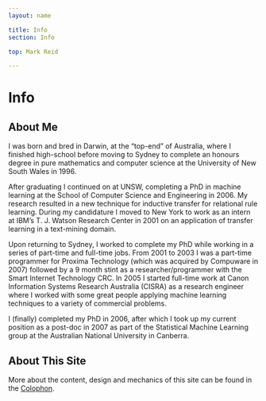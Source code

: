 ```yaml
---
layout: name

title: Info
section: Info

top: Mark Reid

---
```


Info
====

About Me
--------
I was born and bred in Darwin, at the “top-end” of Australia, where I finished 
high-school before moving to Sydney to complete an honours degree in pure 
mathematics and computer science at the University of New South Wales in 1996.

After graduating I continued on at UNSW, completing a PhD in machine learning at 
the School of Computer Science and Engineering in 2006. My research resulted in 
a new technique for inductive transfer for relational rule learning. During my 
candidature I moved to New York to work as an intern at IBM’s T. J. Watson 
Research Center in 2001 on an application of transfer learning in a text-mining 
domain.

Upon returning to Sydney, I worked to complete my PhD while working in a series 
of part-time and full-time jobs. From 2001 to 2003 I was a part-time programmer 
for Proxima Technology (which was acquired by Compuware in 2007) followed by a 9 
month stint as a researcher/programmer with the Smart Internet Technology CRC. 
In 2005 I started full-time work at Canon Information Systems Research Australia 
(CISRA) as a research engineer where I worked with some great people applying 
machine learning techniques to a variety of commercial problems.

I (finally) completed my PhD in 2006, after which I took up my current position 
as a post-doc in 2007 as part of the Statistical Machine Learning group at the 
Australian National University in Canberra.

About This Site
---------------
More about the content, design and mechanics of this site can be found in the 
[Colophon](/info/site.html).
